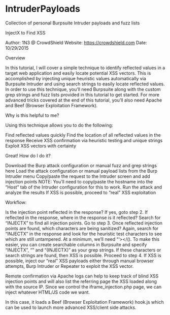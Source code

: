 # IntruderPayloads
Collection of personal Burpsuite Intruder payloads and fuzz lists



InjectX to Find XSS

Author: 1N3 @ CrowdShield
Website: https://crowdshield.com
Date: 10/29/2015

Overview

In this tutorial, I will cover a simple technique to identify reflected values in a target web application and easily locate potential XSS vectors. This is accomplished by injecting unique heuristic values automatically via Burpsuite Intruder and using search strings to easily locate reflected values. In order to use this technique, you’ll need Burpsuite along with the custom grep strings and fuzz lists provided in this tutorial to get started. For more advanced tricks covered at the end of this tutorial, you’ll also need Apache and Beef (Browser Exploitation Framework).


Why is this helpful to me?

Using this technique allows you to do the following:

Find reflected values quickly
Find the location of all reflected values in the response
Receive XSS confirmation via heuristic testing and unique strings
Exploit XSS vectors with certainty


Great! How do I do it?

Download the Burp attack configuration or manual fuzz and grep strings here
Load the attack configuration or manual payload lists from the Burp Intruder menu
Copy/paste the request to the Intruder screen and add injection points
NOTE: You’ll need to copy/paste the hostname into the “Host” tab of the Intruder configuration for this to work. 
Run the attack and analyze the results
If XSS is possible, proceed to “real” XSS exploitation


Workflow:

Is the injection point reflected in the response? If yes, goto step 2.
If reflected in the response, where in the response is it reflected? Search for “INJECTX” to find all injection points. Go to step 3.
Once reflected injection points are found, which characters are being sanitized? Again, search for “INJECTX” in the response and look for the heuristic test characters to see which are still untampered. At a minimum, we’ll need “‘></(). To make this easier, you can create searchable columns in Burpsuite and specify “INJECTX”, “</INJECTX>” and “(INJECTX)” as your grep strings. If these characters or search strings are found, then XSS is possible. Proceed to step 4.
If XSS is possible, inject our “real” XSS payloads either through manual browser attempts, Burp Intruder or Repeater to exploit the XSS vector.


Remote confirmation via Apache logs can help to keep track of blind XSS injection points and will also list the referring page the XSS loaded along with the source IP. Since we control the iframe_injection.php page, we can inject whatever HTML/JS code we want. 

In this case, it loads a Beef (Browser Exploitation Framework) hook.js which can be used to launch more advanced XSS/client side attacks.
